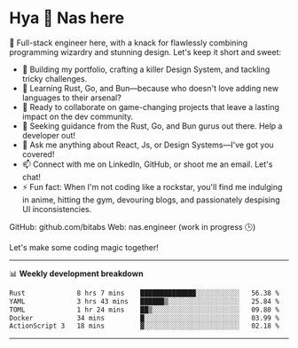 # Hya 👋 Nas here

👋 Full-stack engineer here, with a knack for flawlessly combining programming wizardry and stunning design. Let's keep it short and sweet:

- 🔭 Building my portfolio, crafting a killer Design System, and tackling tricky challenges.
- 🌱 Learning Rust, Go, and Bun—because who doesn't love adding new languages to their arsenal?
- 👯 Ready to collaborate on game-changing projects that leave a lasting impact on the dev community.
- 🤔 Seeking guidance from the Rust, Go, and Bun gurus out there. Help a developer out!
- 💬 Ask me anything about React, Js, or Design Systems—I've got you covered!
- 📫 Connect with me on LinkedIn, GitHub, or shoot me an email. Let's chat!
- ⚡ Fun fact: When I'm not coding like a rockstar, you'll find me indulging in anime, hitting the gym, devouring blogs, and passionately despising UI inconsistencies.

GitHub: github.com/bitabs
Web: nas.engineer (work in progress 🕒)

Let's make some coding magic together!

-------
📊 **Weekly development breakdown**
<!--START_SECTION:waka-->

```txt
Rust             8 hrs 7 mins    ██████████████░░░░░░░░░░░   56.38 %
YAML             3 hrs 43 mins   ██████▒░░░░░░░░░░░░░░░░░░   25.84 %
TOML             1 hr 24 mins    ██▒░░░░░░░░░░░░░░░░░░░░░░   09.80 %
Docker           34 mins         █░░░░░░░░░░░░░░░░░░░░░░░░   03.99 %
ActionScript 3   18 mins         ▓░░░░░░░░░░░░░░░░░░░░░░░░   02.18 %
```

<!--END_SECTION:waka-->
-------
